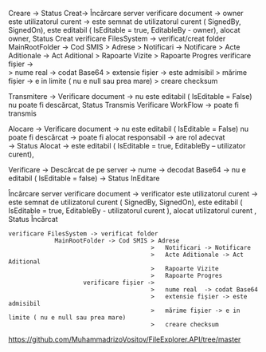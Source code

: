 Creare  -> Status Creat->  Încărcare server
    verificare document -> owner este utilizatorul curent  -> este semnat de utilizatorul curent ( SignedBy, SignedOn), este editabil ( IsEditable = true, EditableBy - owner), alocat owner, Status Creat
    verificare FilesSystem -> verificat/creat folder 
                 MainRootFolder -> Cod SMIS > Adrese 
                                            >	Notificari -> Notificare
                                            >	Acte Aditionale -> Act Aditional
                                            >	Rapoarte Vizite
                                            >	Rapoarte Progres
                         verificare fișier -> 			         
                                            > 	nume real  -> codat Base64
                                            >	extensie fișier -> este admisibil
                                            >	mărime fișier -> e in limite ( nu e null sau prea mare)
                                            >	creare checksum

Transmitere -> 
	Verificare document -> nu este editabil ( IsEditable = False) nu poate fi descărcat, Status Transmis
	Verificare WorkFlow -> poate fi transmis


Alocare ->
	Verificare document -> nu este editabil ( IsEditable = False) nu poate fi descărcat
                                                    -> poate fi alocat responsabil ->  are rol adecvat  
                                                    -> Status Alocat -> este editabil ( IsEditable = true, EditableBy – utilizator curent),


Verificare -> Descărcat de pe server -> nume -> decodat Base64 
                                             -> nu e editabil ( IsEditable = false) 
                                             -> Status InEditare


Încărcare server
    verificare document -> verificator este utilizatorul curent  -> este semnat de utilizatorul curent ( SignedBy, SignedOn), este editabil ( IsEditable = true, EditableBy - utilizatorul curent  ), alocat utilizatorul curent  , Status Încărcat 

    verificare FilesSystem -> verificat folder 
                 MainRootFolder -> Cod SMIS > Adrese 
                                            >	Notificari -> Notificare
                                            >	Acte Aditionale -> Act Aditional
                                            >	Rapoarte Vizite
                                            >	Rapoarte Progres
                         verificare fișier -> 			         
                                            > 	nume real  -> codat Base64
                                            >	extensie fișier -> este admisibil
                                            >	mărime fișier -> e in limite ( nu e null sau prea mare)
                                            >	creare checksum


https://github.com/MuhammadrizoVositov/FileExplorer.API/tree/master